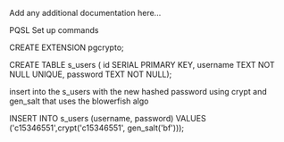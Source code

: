 Add any additional documentation here...

PQSL Set up commands

CREATE EXTENSION pgcrypto;

CREATE TABLE s_users ( id SERIAL PRIMARY KEY, username TEXT NOT NULL UNIQUE, password TEXT NOT NULL);

insert into the s_users with the new hashed password using crypt and gen_salt that uses the blowerfish algo

INSERT INTO s_users (username, password) VALUES ('c15346551',crypt('c15346551', gen_salt('bf')));
